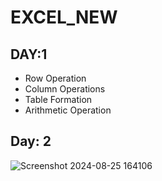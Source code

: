 # EXCEL_NEW
## DAY:1
- Row Operation
- Column Operations
- Table Formation
- Arithmetic Operation
## Day: 2
![Screenshot 2024-08-25 164106](https://github.com/user-attachments/assets/003dd428-70f6-4cae-9d09-78931eddc581)

